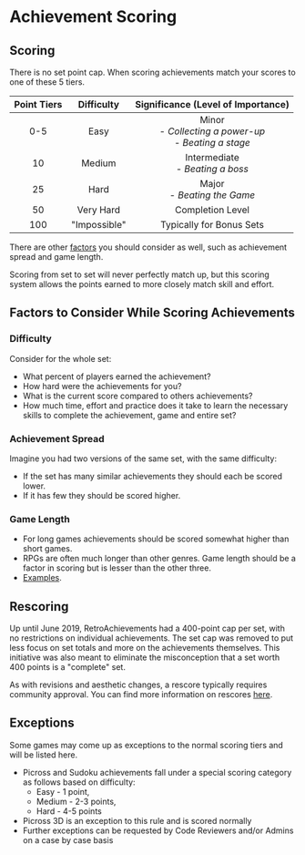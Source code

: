 # Achievement Scoring

## Scoring

There is no set point cap. When scoring achievements match your scores to one of these 5 tiers.

| Point Tiers |  Difficulty  |            Significance (Level of Importance)             |
| :---------: | :----------: | :-------------------------------------------------------: |
|     0-5     |     Easy     | Minor<br>- _Collecting a power-up_<br>- _Beating a stage_ |
|     10      |    Medium    |            Intermediate<br>- _Beating a boss_             |
|     25      |     Hard     |              Major<br> - _Beating the Game_               |
|     50      |  Very Hard   |                     Completion Level                      |
|     100     | "Impossible" |                 Typically for Bonus Sets                  |

There are other [factors](#factors-to-consider-while-scoring-achievements) you should consider as well, such as achievement spread and game length.

Scoring from set to set will never perfectly match up, but this scoring system allows the points earned to more closely match skill and effort.

## Factors to Consider While Scoring Achievements

### Difficulty

Consider for the whole set:

- What percent of players earned the achievement?
- How hard were the achievements for you?
- What is the current score compared to others achievements?
- How much time, effort and practice does it take to learn the necessary skills to complete the achievement, game and entire set?

### Achievement Spread

Imagine you had two versions of the same set, with the same difficulty:

- If the set has many similar achievements they should each be scored lower.
- If it has few they should be scored higher.

### Game Length

- For long games achievements should be scored somewhat higher than short games.
- RPGs are often much longer than other genres. Game length should be a factor in scoring but is lesser than the other three.
- [Examples](https://retroachievements.org/viewtopic.php?t=9050&c=47755).

## Rescoring

Up until June 2019, RetroAchievements had a 400-point cap per set, with no restrictions on individual achievements. The set cap was removed to put less focus on set totals and more on the achievements themselves. This initiative was also meant to eliminate the misconception that a set worth 400 points is a "complete" set.

As with revisions and aesthetic changes, a rescore typically requires community approval. You can find more information on rescores [here](/guidelines/content/achievement-set-revisions).

## Exceptions

Some games may come up as exceptions to the normal scoring tiers and will be listed here.

- Picross and Sudoku achievements fall under a special scoring category as follows based on difficulty:
  - Easy - 1 point,
  - Medium - 2-3 points,
  - Hard - 4-5 points
- Picross 3D is an exception to this rule and is scored normally
- Further exceptions can be requested by Code Reviewers and/or Admins on a case by case basis
